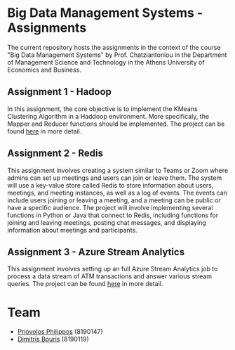 # Big Data Management Systems - Assignments

The current repository hosts the assignments in the context of the course "Big Data Management Systems" by Prof. Chatziantoniou in the Department of Management Science and Technology in the Athens University of Economics and Business. 

## Assignment 1 - Hadoop

In this assignment, the core objective is to implement the KMeans Clustering Algorithm in a Haddoop environment. More specificaly, the Mapper and Reducer functions should be implemented. The project can be found [here](hadoop/) in more detail.

## Assignment 2 - Redis

This assignment involves creating a system similar to Teams or Zoom where admins can set up meetings and users can join or leave them. The system will use a key-value store called Redis to store information about users, meetings, and meeting instances, as well as a log of events. The events can include users joining or leaving a meeting, and a meeting can be public or have a specific audience. The project will involve implementing several functions in Python or Java that connect to Redis, including functions for joining and leaving meetings, posting chat messages, and displaying information about meetings and participants.

## Assignment 3 - Azure Stream Analytics

This assignment involves setting up an full Azure Stream Analytics job to process a data stream of ATM transactions and answer various stream queries. The project can be found [here](/AzureStreamAnalytics/) in more detail.

# Team
- [Priovolos Philippos](https://github.com/Philippos01) (8190147)
- [Dimitris Bouris](https://github.com/dbouris) (8190119)
